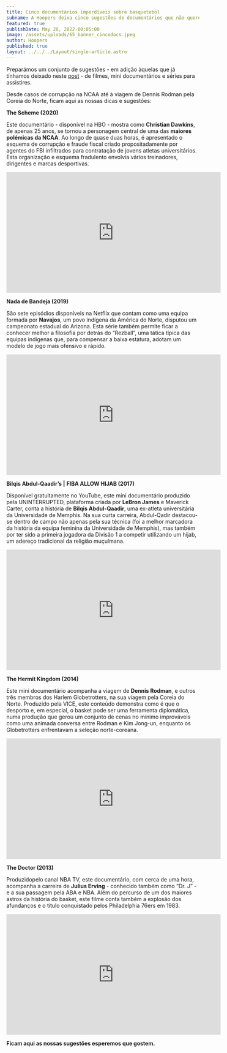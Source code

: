 ```yaml
---
title: Cinco documentários imperdíveis sobre basquetebol
subname: A Hoopers deixa cinco sugestões de documentários que não querer perder.
featured: true
publishDate: May 28, 2022-00:05:00
image: /assets/uploads/65_banner_cincodocs.jpeg
author: Hoopers
published: true
layout: ../../../Layout/single-article.astro
---
```


Preparámos um conjunto de sugestões - em adição àquelas que já tínhamos deixado neste [post](https://www.instagram.com/p/B-HLnOohRmd/) - de filmes, mini documentários e séries para assistires.

Desde casos de corrupção na NCAA até à viagem de Dennis Rodman pela Coreia do Norte, ficam aqui as nossas dicas e sugestões:

**The Scheme (2020)**

Este documentário - disponível na HBO - mostra como **Christian Dawkins**, de apenas 25 anos, se tornou a personagem central de uma das **maiores polémicas da NCAA**. Ao longo de quase duas horas, é apresentado o esquema de corrupção e fraude fiscal criado propositadamente por agentes do FBI infiltrados para contratação de jovens atletas universitários. Esta organização e esquema fradulento envolvia vários treinadores, dirigentes e marcas desportivas.

<iframe width="560" height="315" src="https://www.youtube.com/embed/ylAG1MBDzb0" title="YouTube video player" frameborder="0" allow="accelerometer; autoplay; clipboard-write; encrypted-media; gyroscope; picture-in-picture" allowfullscreen></iframe>

**Nada de Bandeja (2019)**

São sete episódios disponíveis na Netflix que contam como uma equipa formada por **Navajos**, um povo indígena da América do Norte, disputou um campeonato estadual do Arizona. Esta série também permite ficar a conhecer melhor a filosofia por detrás do “Rezball”, uma tática típica das equipas indígenas que, para compensar a baixa estatura, adotam um modelo de jogo mais ofensivo e rápido.

<iframe width="560" height="315" src="https://www.youtube.com/embed/SFneLEv2lNk" title="YouTube video player" frameborder="0" allow="accelerometer; autoplay; clipboard-write; encrypted-media; gyroscope; picture-in-picture" allowfullscreen></iframe>

**Bilqis Abdul-Qaadir’s |** **FIBA ALLOW HIJAB (2017)**

Disponível gratuitamente no YouTube, este mini documentário produzido pela UNINTERRUPTED, plataforma criada por **LeBron James** e Maverick Carter, conta a história de **Bilqis Abdul-Qaadir**, uma ex-atleta universitária da Universidade de Memphis. Na sua curta carreira, Abdul-Qadir destacou-se dentro de campo não apenas pela sua técnica (foi a melhor marcadora da história da equipa feminina da Universidade de Memphis), mas também por ter sido a primeira jogadora da Divisão 1 a competir utilizando um hijab, um adereço tradicional da religião muçulmana.

<iframe width="560" height="315" src="https://www.youtube.com/embed/0E-SKXBnlJg" title="YouTube video player" frameborder="0" allow="accelerometer; autoplay; clipboard-write; encrypted-media; gyroscope; picture-in-picture" allowfullscreen></iframe>

**The Hermit Kingdom (2014)**

Este mini documentário acompanha a viagem de **Dennis Rodman**, e outros três membros dos Harlem Globetrotters, na sua viagem pela Coreia do Norte. Produzido pela VICE, este conteúdo demonstra como é que o desporto e, em especial, o basket pode ser uma ferramenta diplomática, numa produção que gerou um conjunto de cenas no mínimo improváveis como uma animada conversa entre Rodman e Kim Jong-un, enquanto os Globetrotters enfrentavam a seleção norte-coreana.

<iframe width="560" height="315" src="https://www.youtube.com/embed/IrCQh1usdzE" title="YouTube video player" frameborder="0" allow="accelerometer; autoplay; clipboard-write; encrypted-media; gyroscope; picture-in-picture" allowfullscreen></iframe>

**The Doctor (2013)**

Produzidopelo canal NBA TV, este documentário, com cerca de uma hora, acompanha a carreira de **Julius Erving** - conhecido também como “Dr. J” - e a sua passagem pela ABA e NBA. Além do percurso de um dos maiores astros da história do basket, este filme conta também a explosão dos afundanços e o título conquistado pelos Philadelphia 76ers em 1983.

<iframe width="560" height="315" src="https://www.youtube.com/embed/AKwXf0EQLhU" title="YouTube video player" frameborder="0" allow="accelerometer; autoplay; clipboard-write; encrypted-media; gyroscope; picture-in-picture" allowfullscreen></iframe>

**Ficam aqui as nossas sugestões esperemos que gostem.**
